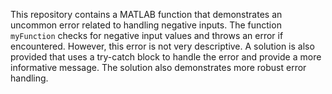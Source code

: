 This repository contains a MATLAB function that demonstrates an uncommon error related to handling negative inputs. The function `myFunction` checks for negative input values and throws an error if encountered. However, this error is not very descriptive. A solution is also provided that uses a try-catch block to handle the error and provide a more informative message. The solution also demonstrates more robust error handling.